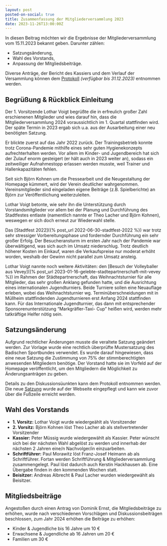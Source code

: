 ```yaml
---
layout: post
posted-on-social: true
title: Zusammenfassung der Mitgliederversammlung 2023
date: 2023-11-26T13:00:00Z
---
```


In diesen Beitrag möchten wir die Ergebnisse der Mitgliederversammlung vom 15.11.2023 bekannt geben. Darunter zählen:
- Satzungsänderung, 
- Wahl des Vorstands, 
- Anpassung der Mitgliedsbeiträge.

Diverse Anträge, der Bericht des Kassiers und dem Verlauf der Versammlung können dem <a href="/docs/Protokoll-der-Mitgliederversammlung-des-VC-Muellheim-151123.pdf">Protokoll</a> _(verfügbar bis 31.12.2023)_ entnommen werden.

## Begrüßung & Rückblick Einleitung
Der 1. Vorsitzende Lothar Voigt begrüßte die in erfreulich großer Zahl erschienenen Mitglieder und wies darauf hin, dass die Mitgliederversammlung 2024 voraussichtlich im 1. Quartal stattfinden wird. Der späte Termin in 2023 ergab sich u.a. aus der Ausarbeitung einer neu benötigten Satzung.

Er blickte zuerst auf das Jahr 2022 zurück. Der Trainingsbetrieb konnte trotz Corona-Pandemie mithilfe eines sehr guten Hygienekonzepts aufrechterhalten werden. Vor allem im Kinder- und Jugendbereich hat sich der Zulauf enorm gesteigert (er hält auch in 2023 weiter an), sodass ein zeitweiliger Aufnahmestopp erlassen werden musste, weil Trainer und Hallenkapazitäten fehlen.

Seit sich Björn Kohnen um die Pressearbeit und die Neugestaltung der Homepage kümmert, wird der Verein deutlicher wahrgenommen. Vereinsmitglieder sind eingeladen eigene Beiträge (z.B. Spielberichte) an Björn zur Veröffentlichung weiterzuleiten.

Lothar Voigt betonte, wie sehr ihn die Unterstützung durch Vorstandsmitglieder vor allem bei der Planung und Durchführung des Stadtfestes entlaste (namentlich nannte er Theo Lacher und Björn Kohnen), weswegen er sich doch erneut zur Wiederwahl stelle.

Das [Stadtfest 2022]({% post_url 2022-06-30-stadtfest-2022 %}) war trotz sehr stressiger Vorbereitungsphase und fordernder Durchführung ein sehr großer Erfolg. Der Besucheransturm im ersten Jahr nach der Pandemie war überwältigend, was sich auch im Umsatz niederschlug. Trotz deutlich höherer Kosten im Einkauf, waren die Verkaufspreise nur moderat erhöht worden, weshalb der Gewinn nicht parallel zum Umsatz ansteig.

Lothar Voigt nannte noch weitere Aktivitäten: den [Besuch der Volleyballer aus Vevey]({% post_url 2023-01-16-gelebte-stadtepartnerschaft-mit-vevey %}) im Rahmen der Städtepartnerschaft, das Weihnachtsturnier für alle Mitglieder, das sehr großen Anklang gefunden hatte, und die Ausrichtung eines internationalen Jugendturniers. Beide Turniere sollen eine Neuauflage erleben, wobei das Weihnachtsturnier wg. Terminüberschneidungen mit in Müllheim stattfindenden Jugendturnieren erst Anfang 2024 stattfinden kann. Für das Internationale  Jugendturnier, das dann mit entsprechender Sponsorenunterstützung “Markgräfler-Taxi- Cup” heißen wird, werden mehr tatkräftige Helfer nötig sein.

## Satzungsänderung
Aufgrund rechtlicher Änderungen musste die veraltete Satzung geändert werden. Zur Vorlage wurde eine rechtlich überprüfte Mustersatzung des Badischen Sportbundes verwendet. Es wurde darauf hingewiesen, dass eine neue Satzung die Zustimmung von 75% der stimmberechtigten anwesenden Mitgliedern benötige. Der Vorstand hatte sie im Vorfeld auf der Homepage  veröffentlicht, um den Mitgliedern die Möglichkeit zu Änderungsanträgen zu geben.

Details zu den Diskussionsüunkten kann dem Protokoll entnommen werden.  
Die neue [Satzung](/satzung/) wurde auf der Webseite eingepflegt und kann wie zuvor über die Fußzeile erreicht werden.


## Wahl des Vorstands
- **1. Vorsitz:** Lothar Voigt wurde wiedergeählt als Vorsitzender
- **2. Vorsitz:** Björn Kohnen löst Theo Lacher ab als stellvertretender Vorsitzender 
- **Kassier:** Peter Müssig wurde wiedergewählt als Kassier. Peter wünscht sich bei der nächsten Wahl abgelöst zu werden und innerhab der nächsten 2 Jahren eine/n Nachvolger/in einzuarbeiten.
- **Schriftführer:** Paul Morawitz löst Franz-Josef Heimann ab als Schriftführer. Fortan werden Schriftführung & Mitgliederversammlung zusammengelegt. Paul löst dadurch auch Kerstin Hackhausen ab. Eine Übergabe finden in den kommenden Wochen statt.
- **Beisitzer:** Andreas Albrecht & Paul Lacher wurden wiedergewählt als Beisitzer.

## Mitgliedsbeiträge
Angestoßen durch einen Antrag von Dominik Ernst, die Mitgliedsbeiträge zu erhöhen, wurde nach verschiedenen Vorschlägen und Diskussionsbeiträgen beschlossen, zum Jahr 2024 erhöhen die Beiträge zu erhöhen:
- Kinder & Jugendliche bis 16 Jahre um 10 €
- Erwachsene & Jugendliche ab 16 Jahren um 20 €
- Familien um 30 €